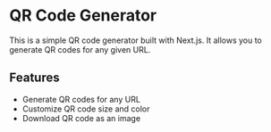 # QR Code Generator

This is a simple QR code generator built with Next.js. It allows you to generate QR codes for any given URL.

## Features

- Generate QR codes for any URL
- Customize QR code size and color
- Download QR code as an image
